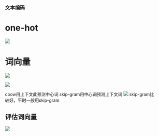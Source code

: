 ### 文本编码

# one-hot

![](2024-06-02-22-48-59.png)

# 词向量

![](2024-06-02-22-49-15.png)

![](2024-06-02-22-50-00.png)

cbow用上下文此预测中心词
skip-gram用中心词预测上下文词
![](2024-06-02-22-50-23.png)
skip-gram比较好，平时一般用skip-gram

## 评估词向量

![](2024-06-02-22-53-23.png)

